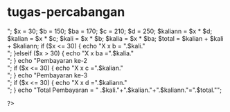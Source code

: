 # tugas-percabangan
<!DOCTYPE html>
<html>
<head>
	<title>Percabangan</title>
</head>
<body>
<?php
echo "Pembayaran ke-1 <br>";
$x = 30;
$b = 150;
$ba = 170;
$c = 210;
$d = 250;
$kaliann = $x * $d;
$kalian = $x * $c;
$kali = $x * $b;
$kalia = $x * $ba;
$total = $kalian + $kali + $kaliann; 
if ($x <= 30) {
	echo "X x b = ".$kali."<br>";
}elseif ($x > 30) {
	echo "X x ba =".$kalia."<br>";
}
echo "Pembayaran ke-2<br>";
if ($x <= 30) {
	echo "X x c =".$kalian."<br>";
}
echo "Pembayaran ke-3 <br>";
if ($x <= 30) {
	echo "X x d =".$kaliann."<br>";
}
echo "Total Pembayaran = " .$kali."+".$kalian."+".$kaliann."=".$total."";

?>
</body>
</html>

